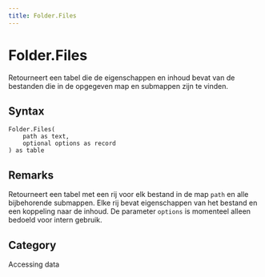 ```yaml
---
title: Folder.Files
---
```


# Folder.Files


Retourneert een tabel die de eigenschappen en inhoud bevat van de bestanden die in de opgegeven map en submappen zijn te vinden.


## Syntax

```powerquery
Folder.Files(
    path as text,
    optional options as record
) as table
```


## Remarks

Retourneert een tabel met een rij voor elk bestand in de map <code>path</code> en alle bijbehorende submappen. Elke rij bevat eigenschappen van het bestand en een koppeling naar de inhoud. De parameter <code>options</code> is momenteel alleen bedoeld voor intern gebruik.



## Category
Accessing data
